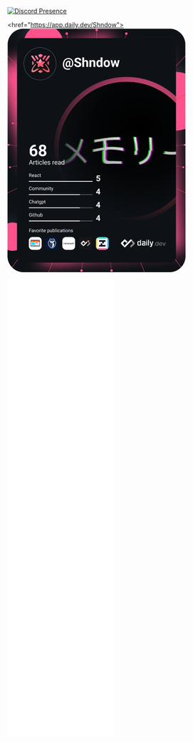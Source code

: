 [![Discord Presence](https://lanyard-profile-readme.vercel.app/api/384432675697721344?theme=dark&bg=434c5e&animated=true&hideDiscrim=true&borderRadius=30px&idleMessage=being%20boring)](https://discord.com/users/384432675697721344)

<href="https://app.daily.dev/Shndow"><img src="https://github.com/shndowbots/shndowbots/blob/main/devcard.svg" width="400" alt="Shndow's Dev Card"/></a>

![Metrics](https://github.com/shndowbots/shndowbots/blob/main/github-metrics.svg)
